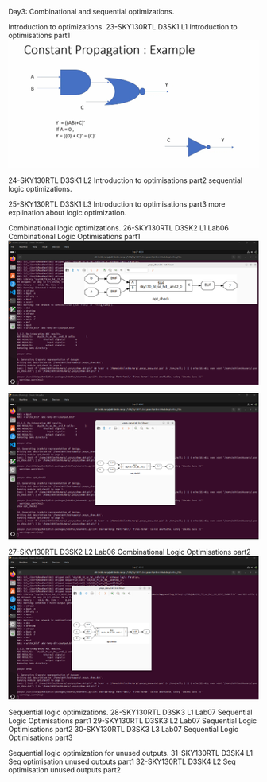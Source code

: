 Day3:
Combinational and sequential optimizations.

Introduction to optimizations.
23-SKY130RTL D3SK1 L1 Introduction to optimisations part1
[![Day3_constant_propagation_example](../week1_assets/Day3_constant_propagation_example.png)](../week1_assets/Day3_constant_propagation_example.png)

24-SKY130RTL D3SK1 L2 Introduction to optimisations part2
sequential logic optimizations.

25-SKY130RTL D3SK1 L3 Introduction to optimisations part3
more explination about logic optimization.

Combinational logic optimizations.
26-SKY130RTL D3SK2 L1 Lab06 Combinational Logic Optimisations part1
[![Day3_opt_check_synth](../week1_assets/Day3_opt_check_synth.png)](../week1_assets/Day3_opt_check_synth.png)

[![Day3_opt_check2_synth](../week1_assets/Day3_opt_check2_synth.png)](../week1_assets/Day3_opt_check2_synth.png)

27-SKY130RTL D3SK2 L2 Lab06 Combinational Logic Optimisations part2
[![Day3_opt_check3_synth](../week1_assets/Day3_opt_check3_synth.png)](../week1_assets/Day3_opt_check3_synth.png)


Sequential logic optimizations.
28-SKY130RTL D3SK3 L1 Lab07 Sequential Logic Optimisations part1
29-SKY130RTL D3SK3 L2 Lab07 Sequential Logic Optimisations part2
30-SKY130RTL D3SK3 L3 Lab07 Sequential Logic Optimisations part3

Sequential logic optimization for unused outputs.
31-SKY130RTL D3SK4 L1 Seq optimisation unused outputs part1
32-SKY130RTL D3SK4 L2 Seq optimisation unused outputs part2